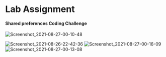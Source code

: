 <h1>Lab Assignment</h1>
<h4>Shared preferences Coding Challenge</h4>

![Screenshot_2021-08-27-00-10-48](https://user-images.githubusercontent.com/74167381/131017460-9538d9d1-26b9-4e91-8194-8db44c4121f2.png)

![Screenshot_2021-08-26-22-42-36](https://user-images.githubusercontent.com/74167381/131017652-54d55155-5833-4e2c-8b58-6e181097c655.png)
![Screenshot_2021-08-27-00-16-09](https://user-images.githubusercontent.com/74167381/131017670-eb2f3926-bbba-4ca7-8a68-3da21094721c.png)
![Screenshot_2021-08-27-00-13-08](https://user-images.githubusercontent.com/74167381/131017691-a0f50461-318b-4839-a06e-a9e6603278f4.png)
